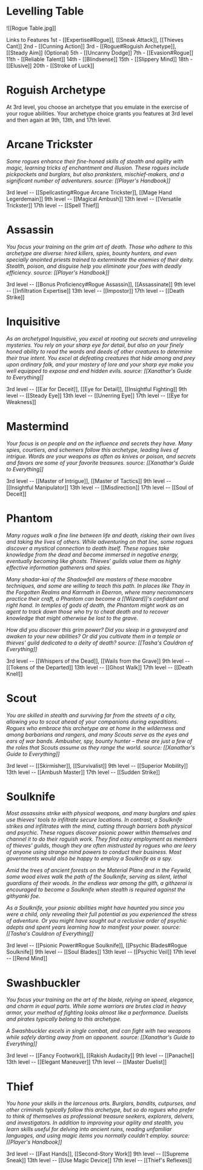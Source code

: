 # Levelling Table

![[Rogue Table.jpg]]

Links to Features
1st - [[Expertise#Rogue]], [[Sneak Attack]], [[Thieves Cant]]
2nd - [[Cunning Action]]
3rd - [[Rogue#Roguish Archetype]], [[Steady Aim]] (Optional)
5th - [[Uncanny Dodge]]
7th - [[Evasion#Rogue]]
11th - [[Reliable Talent]]
14th - [[Blindsense]]
15th - [[Slippery Mind]]
18th - [[Elusive]]
20th - [[Stroke of Luck]]

# Roguish Archetype
At 3rd level, you choose an archetype that you emulate in the exercise of your rogue abilities. Your archetype choice grants you features at 3rd level and then again at 9th, 13th, and 17th level.

# Arcane Trickster
*Some rogues enhance their fine-honed skills of stealth and agility with magic, learning tricks of enchantment and illusion. These rogues include pickpockets and burglars, but also pranksters, mischief-makers, and a significant number of adventurers.*
*source: [[Player's Handbook]]*

3rd level -- [[Spellcasting#Rogue Arcane Trickster]], [[Mage Hand Legerdemain]]
9th level -- [[Magical Ambush]]
13th level -- [[Versatile Trickster]]
17th level -- [[Spell Thief]]

# Assassin
*You focus your training on the grim art of death. Those who adhere to this archetype are diverse: hired killers, spies, bounty hunters, and even specially anointed priests trained to exterminate the enemies of their deity. Stealth, poison, and disguise help you eliminate your foes with deadly efficiency.*
*source: [[Player's Handbook]]*

3rd level -- [[Bonus Proficiency#Rogue Assassin]], [[Assassinate]]
9th level -- [[Infiltration Expertise]]
13th level -- [[Impostor]]
17th level -- [[Death Strike]]


# Inquisitive
*As an archetypal Inquisitive, you excel at rooting out secrets and unraveling mysteries. You rely on your sharp eye for detail, but also on your finely honed ability to read the words and deeds of other creatures to determine their true intent. You excel at defeating creatures that hide among and prey upon ordinary folk, and your mastery of lore and your sharp eye make you well equipped to expose and end hidden evils.*
*source: [[Xanathar's Guide to Everything]]*

3rd level -- [[Ear for Deceit]], [[Eye for Detail]], [[Insightful Fighting]]
9th level -- [[Steady Eye]]
13th level -- [[Unerring Eye]]
17th level -- [[Eye for Weakness]]

# Mastermind
*Your focus is on people and on the influence and secrets they have. Many spies, courtiers, and schemers follow this archetype, leading lives of intrigue. Words are your weapons as often as knives or poison, and secrets and favors are some of your favorite treasures.*
*source: [[Xanathar's Guide to Everything]]*

3rd level -- [[Master of Intrigue]], [[Master of Tactics]]
9th level -- [[Insightful Manipulator]]
13th level -- [[Misdirection]]
17th level -- [[Soul of Deceit]]

# Phantom
*Many rogues walk a fine line between life and death, risking their own lives and taking the lives of others. While adventuring on that line, some rogues discover a mystical connection to death itself. These rogues take knowledge from the dead and become immersed in negative energy, eventually becoming like ghosts. Thieves' guilds value them as highly effective information gatherers and spies.*

*Many shadar-kai of the Shadowfell are masters of these macabre techniques, and some are willing to teach this path. In places like Thay in the Forgotten Realms and Karrnath in Eberron, where many necromancers practice their craft, a Phantom can become a [[Wizard]]'s confidant and right hand. In temples of gods of death, the Phantom might work as an agent to track down those who try to cheat death and to recover knowledge that might otherwise be lost to the grave.*

*How did you discover this grim power? Did you sleep in a graveyard and awaken to your new abilities? Or did you cultivate them in a temple or thieves' guild dedicated to a deity of death?*
*source: [[Tasha's Cauldron of Everything]]*

3rd level -- [[Whispers of the Dead]], [[Wails from the Grave]]
9th level -- [[Tokens of the Departed]]
13th level -- [[Ghost Walk]]
17th level -- [[Death Knell]]


# Scout
*You are skilled in stealth and surviving far from the streets of a city, allowing you to scout ahead of your companions during expeditions. Rogues who embrace this archetype are at home in the wilderness and among barbarians and rangers, and many Scouts serve as the eyes and ears of war bands. Ambusher, spy, bounty hunter – these are just a few of the roles that Scouts assume as they range the world.*
*source: [[Xanathar's Guide to Everything]]*

3rd level -- [[Skirmisher]], [[Survivalist]]
9th level -- [[Superior Mobility]]
13th level -- [[Ambush Master]]
17th level -- [[Sudden Strike]]

# Soulknife
*Most assassins strike with physical weapons, and many burglars and spies use thieves' tools to infiltrate secure locations. In contrast, a Soulknife strikes and infiltrates with the mind, cutting through barriers both physical and psychic. These rogues discover psionic power within themselves and channel it to do their roguish work. They find easy employment as members of thieves' guilds, though they are often mistrusted by rogues who are leery of anyone using strange mind powers to conduct their business. Most governments would also be happy to employ a Soulknife as a spy.*

*Amid the trees of ancient forests on the Material Plane and in the Feywild, some wood elves walk the path of the Soulknife, serving as silent, lethal guardians of their woods. In the endless war among the gith, a githzerai is encouraged to become a Soulknife when stealth is required against the githyanki foe.*

*As a Soulknife, your psionic abilities might have haunted you since you were a child, only revealing their full potential as you experienced the stress of adventure. Or you might have sought out a reclusive order of psychic adepts and spent years learning how to manifest your power.*
*source: [[Tasha's Cauldron of Everything]]*

3rd level -- [[Psionic Power#Rogue Soulknife]], [[Psychic Blades#Rogue Soulknife]]
9th level -- [[Soul Blades]]
13th level -- [[Psychic Veil]]
17th level -- [[Rend Mind]]

# Swashbuckler
*You focus your training on the art of the blade, relying on speed, elegance, and charm in equal parts. While some warriors are brutes clad in heavy armor, your method of fighting looks almost like a performance. Duelists and pirates typically belong to this archetype.*

*A Swashbuckler excels in single combat, and can fight with two weapons while safely darting away from an opponent.*
*source: [[Xanathar's Guide to Everything]]*

3rd level -- [[Fancy Footwork]], [[Rakish Audacity]]
9th level -- [[Panache]]
13th level -- [[Elegant Maneuver]]
17th level -- [[Master Duelist]]

# Thief
*You hone your skills in the larcenous arts. Burglars, bandits, cutpurses, and other criminals typically follow this archetype, but so do rogues who prefer to think of themselves as professional treasure seekers, explorers, delvers, and investigators. In addition to improving your agility and stealth, you learn skills useful for delving into ancient ruins, reading unfamiliar languages, and using magic items you normally couldn't employ.*
*source: [[Player's Handbook]]*

3rd level -- [[Fast Hands]], [[Second-Story Work]]
9th level -- [[Supreme Sneak]]
13th level -- [[Use Magic Device]]
17th level -- [[Thief's Reflexes]]

